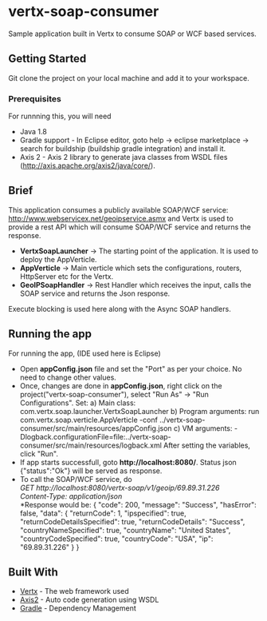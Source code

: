 # vertx-soap-consumer

Sample application built in Vertx to consume SOAP or WCF based services.

## Getting Started

Git clone the project on your local machine and add it to your workspace.

### Prerequisites

For runnning this, you will need
- Java 1.8
- Gradle support - In Eclipse editor, goto help -> eclipse marketplace -> search for buildship (buildship gradle integration) and install it.
- Axis 2  - Axis 2 library to generate java classes from WSDL files (http://axis.apache.org/axis2/java/core/).

## Brief

This application consumes a publicly available SOAP/WCF service: http://www.webservicex.net/geoipservice.asmx and Vertx is used to provide a rest API which will consume SOAP/WCF service and returns the response.
- **VertxSoapLauncher**       -> The starting point of the application. It is used to deploy the AppVerticle.
- **AppVerticle**             -> Main verticle which sets the configurations, routers, HttpServer etc for the Vertx.
- **GeoIPSoapHandler**        -> Rest Handler which receives the input, calls the SOAP service and returns the Json response.

Execute blocking is used here along with the Async SOAP handlers.

## Running the app

For running the app, (IDE used here is Eclipse)
- Open **appConfig.json** file and set the "Port" as per your choice. No need to change other values.
- Once, changes are done in **appConfig.json**, right click on the project("vertx-soap-consumer"), select "Run As" -> "Run Configurations". Set:
a) Main class: com.vertx.soap.launcher.VertxSoapLauncher
b) Program arguments: run com.vertx.soap.verticle.AppVerticle -conf ../vertx-soap-consumer/src/main/resources/appConfig.json
c) VM arguments: -Dlogback.configurationFile=file:../vertx-soap-consumer/src/main/resources/logback.xml
After setting the variables, click "Run".
- If app starts successfull, goto **http://localhost:8080/**. Status json {"status":"Ok"} will be served as response.
- To call the SOAP/WCF service, do <br />
*GET http://localhost:8080/vertx-soap/v1/geoip/69.89.31.226* <br />
*Content-Type: application/json* <br />
*Response would be:
{
  "code": 200,
  "message": "Success",
  "hasError": false,
  "data": {
    "returnCode": 1,
    "ipspecified": true,
    "returnCodeDetailsSpecified": true,
    "returnCodeDetails": "Success",
    "countryNameSpecified": true,
    "countryName": "United States",
    "countryCodeSpecified": true,
    "countryCode": "USA",
    "ip": "69.89.31.226"
  }
}

## Built With

* [Vertx](http://vertx.io/) - The web framework used
* [Axis2](http://axis.apache.org/axis2/java/core/) - Auto code generation using WSDL
* [Gradle](https://gradle.org/) - Dependency Management
